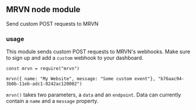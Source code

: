 ## MRVN node module

Send custom POST requests to MRVN

### usage

This module sends custom POST requests to MRVN's webhooks. Make sure to sign up and add a ``custom`` webhook to your dashboard.

```
const mrvn = require("mrvn")

mrvn({ name: "My Website", message: "Some custom event"}, "b76aac94-3b0b-11eb-adc1-0242ac120002")
```

``mrvn()`` takes two parameters, a ``data`` and an ``endpoint``. Data can currently contain a ``name`` and a ``message`` property. 
